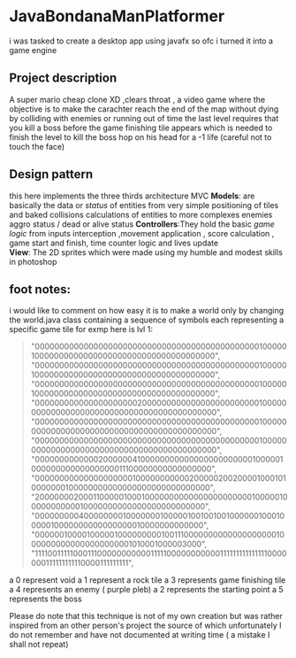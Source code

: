 
# JavaBondanaManPlatformer
i was tasked to create a desktop app using javafx so ofc i turned it into a game engine 
## Project description  
A super mario cheap clone XD ,clears throat , a video game where the objective is to make the carachter reach the end of the map without dying by colliding with enemies or running out of time 
the last level requires that you kill a boss before the game finishing tile appears which is needed to finish the level 
to kill the boss hop on his head for a -1 life (careful not to touch the face)
## Design pattern
this here implements the three thirds architecture MVC 
**Models**: are basically the data or _status_ of entities from  very simple positioning of tiles and baked collisions calculations of entities to more complexes enemies  aggro status / dead or alive status 
**Controllers**:They hold the basic _game logic_ from inputs interception ,movement application , score calculation , game start and finish, time counter logic and lives update  
**View**: The 2D sprites which were made using my humble and modest skills in photoshop 

##	foot notes:
i would like to comment on how easy it is to make a world only by changing the world.java class containing 
a sequence of symbols each representing a specific game tile
for exmp here is lvl 1:


>"000000000000000000000000000000000000000000000010000010000000000000000000000000000000000000",  
"000000000000000000000000000000000000000000000010000010000000000000000000000000000000000000",  
"000000000000000000000000000000000000000000000010000010000000000000000000000000000000000000",  
"000000000000000000000200000000000000000000000010000000000000000000000000000000000000000000",  
"000000000000000000000000000000000000000000000010000000000000000000000000000000000000000000",  
"000000000000000000000000000000000000000000000010000000000000000000000000000000000000000000",  
"000000000000020000004100000000000000000000000100000100000000000000000011100000000000000000",  
"000000000000000000001000000000002000002002000010001010000000100000000000000000000000000000",  
"200000002000110000010001000000000000000000000010000010000000000010000000000000000000000000",  
"000000000400000000100000001000001001001001000000100010000010000000000000000010000000000000",  
"000000100001000001000000000100111000000000000000000010000000000000000000001010001000003000",  
"111100111110001110000000000011111000000000001111111111111110000000111111111110000111111111",

a 0 represent void 
a 1 represent a rock tile
a 3 represents game finishing tile
a 4 represents an enemy ( purple pleb)
a 2 represents the starting point
a 5 represents the boss

Please do note that this technique is not of my own creation but was rather inspired from an other person's project the source of which  unfortunately I do not remember and have not documented at writing time ( a mistake I shall not repeat)



